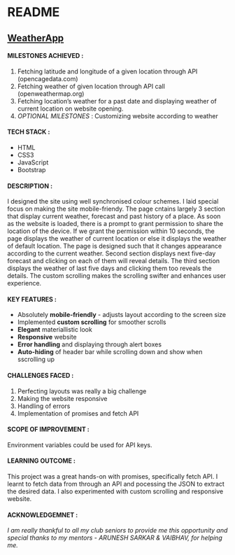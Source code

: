 # README

## [WeatherApp](https://psaurav1290.github.io/weatherapp/)

#### MILESTONES ACHIEVED :

1. Fetching latitude and longitude of a given location through API (opencagedata.com)
2. Fetching weather of given location through API call (openweathermap.org)
3. Fetching location’s weather for a past date and displaying weather of current location on website opening.
4. _OPTIONAL MILESTONES_ :  Customizing website according to weather

#### TECH STACK :

- HTML
- CSS3
- JavaScript
- Bootstrap

#### DESCRIPTION :

I designed the site using well synchronised colour schemes. I laid special focus on making the site mobile-friendy. The page cntains largely 3 section that display current weather, forecast and past history of a place. As soon as the website is loaded, there is a prompt to grant permission to share the location of the device. If we grant the permission within 10 seconds, the page displays the weather of current location or else it displays the weather of default location. The page is designed such that it changes appearance according to the current weather. Second section displays next five-day forecast and clicking on each of them will reveal details. The third section displays the weather of last five days and clicking them too reveals the details. The custom scrolling makes the scrolling swifter and enhances user experience.

#### KEY FEATURES :

- Absolutely **mobile-friendly** - adjusts layout according to the screen size
- Implemented **custom scrolling** for smoother scrolls 
- **Elegant** materiallistic look
- **Responsive** website
- **Error handling** and displaying through alert boxes
- **Auto-hiding** of header bar while scrolling down and show when sscrolling up

#### CHALLENGES FACED :

1. Perfecting layouts was really a big challenge
2. Making the website responsive
3. Handling of errors
4. Implementation of promises and fetch API

#### SCOPE OF IMPROVEMENT :

Environment variables could be used for API keys.

#### LEARNING OUTCOME :

This project was a great hands-on with promises, specifically fetch API. I learnt to fetch data from through an API and pocessing the JSON to extract the desired data. I also experimented with custom scrolling and responsive website.

#### ACKNOWLEDGEMNET :
_I am really thankful to all my club seniors to provide me this opportunity and special thanks to my mentors - ARUNESH SARKAR & VAIBHAV, for helping me._